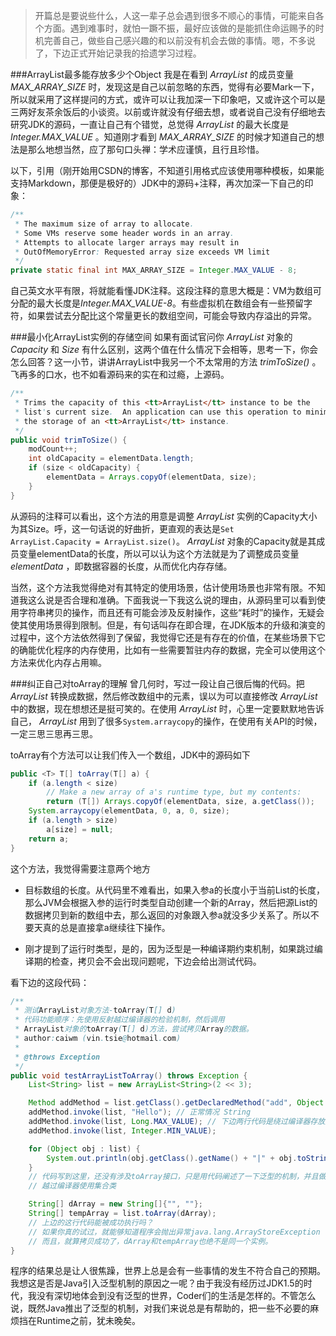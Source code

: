 >开篇总是要说些什么，人这一辈子总会遇到很多不顺心的事情，可能来自各个方面。遇到难事时，就怕一蹶不振，最好应该做的是能抓住命运赐予的时机完善自己，做些自己感兴趣的和以前没有机会去做的事情。嗯，不多说了，下边正式开始记录我的拾遗学习过程。

###ArrayList最多能存放多少个Object
我是在看到 *ArrayList* 的成员变量 *MAX_ARRAY_SIZE* 时，发现这是自己以前忽略的东西，觉得有必要Mark一下，所以就采用了这样提问的方式，或许可以让我加深一下印象吧，又或许这个可以是三两好友茶余饭后的小谈资。以前或许就没有仔细去想，或者说自己没有仔细地去研究JDK的源码，一直让自己有个错觉，总觉得 *ArrayList* 的最大长度是 *Integer.MAX_VALUE* 。知道刚才看到 *MAX_ARRAY_SIZE* 的时候才知道自己的想法是那么地想当然，应了那句口头禅：学术应谨慎，且行且珍惜。

以下，引用（刚开始用CSDN的博客，不知道引用格式应该使用哪种模板，如果能支持Markdown，那便是极好的）JDK中的源码+注释，再次加深一下自己的印象：

```java
/** 
 * The maximum size of array to allocate. 
 * Some VMs reserve some header words in an array. 
 * Attempts to allocate larger arrays may result in 
 * OutOfMemoryError: Requested array size exceeds VM limit 
 */  
private static final int MAX_ARRAY_SIZE = Integer.MAX_VALUE - 8; 
```
自己英文水平有限，将就能看懂JDK注释。这段注释的意思大概是：VM为数组可分配的最大长度是*Integer.MAX_VALUE-8*。有些虚拟机在数组会有一些预留字符，如果尝试去分配比这个常量更长的数组空间，可能会导致内存溢出的异常。

###最小化ArrayList实例的存储空间
如果有面试官问你 *ArrayList* 对象的 *Capacity* 和 *Size* 有什么区别，这两个值在什么情况下会相等，思考一下，你会怎么回答？这一小节，讲讲ArrayList中我另一个不太常用的方法 *trimToSize()* 。飞再多的口水，也不如看源码来的实在和过瘾，上源码。

```java
/** 
 * Trims the capacity of this <tt>ArrayList</tt> instance to be the 
 * list's current size.  An application can use this operation to minimize 
 * the storage of an <tt>ArrayList</tt> instance. 
 */  
public void trimToSize() {  
    modCount++;  
    int oldCapacity = elementData.length;  
    if (size < oldCapacity) {  
        elementData = Arrays.copyOf(elementData, size);  
    }  
}
```
从源码的注释可以看出，这个方法的用意是调整 *ArrayList* 实例的Capacity大小为其Size。呼，这一句话说的好曲折，更直观的表达是<code>Set ArrayList.Capacity = ArrayList.size()</code>。 *ArrayList* 对象的Capacity就是其成员变量elementData的长度，所以可以认为这个方法就是为了调整成员变量 *elementData* ，即数据容器的长度，从而优化内存存储。

当然，这个方法我觉得绝对有其特定的使用场景，估计使用场景也非常有限。不知道我这么说是否合理和准确。下面我说一下我这么说的理由，从源码里可以看到使用字符串拷贝的操作，而且还有可能会涉及反射操作，这些“耗时”的操作，无疑会使其使用场景得到限制。但是，有句话叫存在即合理，在JDK版本的升级和演变的过程中，这个方法依然得到了保留，我觉得它还是有存在的价值，在某些场景下它的确能优化程序的内存使用，比如有一些需要暂驻内存的数据，完全可以使用这个方法来优化内存占用嘛。

###纠正自己对toArray的理解
曾几何时，写过一段让自己很后悔的代码。把 *ArrayList* 转换成数据，然后修改数组中的元素，误以为可以直接修改 *ArrayList* 中的数据，现在想想还是挺可笑的。在使用 *ArrayList* 时，心里一定要默默地告诉自己， *ArrayList* 用到了很多<code>System.arraycopy</code>的操作，在使用有关API的时候，一定三思三思再三思。

toArray有个方法可以让我们传入一个数组，JDK中的源码如下

```java
public <T> T[] toArray(T[] a) {  
    if (a.length < size)  
        // Make a new array of a's runtime type, but my contents:  
        return (T[]) Arrays.copyOf(elementData, size, a.getClass());  
    System.arraycopy(elementData, 0, a, 0, size);  
    if (a.length > size)  
        a[size] = null;  
    return a;  
}  
```
这个方法，我觉得需要注意两个地方

* 目标数组的长度。从代码里不难看出，如果入参a的长度小于当前List的长度，那么JVM会根据入参的运行时类型自动创建一个新的Array，然后把源List的数据拷贝到新的数组中去，那么返回的对象跟入参a就没多少关系了。所以不要天真的总是直接拿a继续往下操作。

* 刚才提到了运行时类型，是的，因为泛型是一种编译期约束机制，如果跳过编译期的检查，拷贝会不会出现问题呢，下边会给出测试代码。

看下边的这段代码：

```java
/**
 * 测试ArrayList对象方法-toArray(T[] d)
 * 代码功能顺序：先使用反射越过编译器的检验机制，然后调用
 * ArrayList对象的toArray(T[] d)方法，尝试拷贝Array的数据。
 * author:caiwm (vin.tsie@hotmail.com)
 *
 * @throws Exception
 */
public void testArrayListToArray() throws Exception {
    List<String> list = new ArrayList<String>(2 << 3);

    Method addMethod = list.getClass().getDeclaredMethod("add", Object.class);
    addMethod.invoke(list, "Hello"); // 正常情况 String
    addMethod.invoke(list, Long.MAX_VALUE); // 下边两行代码是绕过编译器存放整形
    addMethod.invoke(list, Integer.MIN_VALUE);

    for (Object obj : list) {
        System.out.println(obj.getClass().getName() + "|" + obj.toString());
    }
    // 代码写到这里，还没有涉及toArray接口，只是用代码阐述了一下泛型的机制，并且做到了
    // 越过编译器使用集合类

    String[] dArray = new String[]{"", ""};
    String[] tempArray = list.toArray(dArray);
    // 上边的这行代码能被成功执行吗？ 
    // 如果你真的试过，就能够知道程序会抛出异常java.lang.ArrayStoreException
    // 而且，就算拷贝成功了，dArray和tempArray也绝不是同一个实例。
}
```
程序的结果总是让人很焦躁，世界上总是会有一些事情的发生不符合自己的预期。我想这是否是Java引入泛型机制的原因之一呢？由于我没有经历过JDK1.5的时代，我没有深切地体会到没有泛型的世界，Coder们的生活是怎样的。不管怎么说，既然Java推出了泛型的机制，对我们来说总是有帮助的，把一些不必要的麻烦挡在Runtime之前，犹未晚矣。


